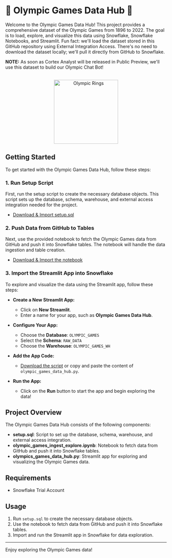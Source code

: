# 🏅 Olympic Games Data Hub 🏅

Welcome to the Olympic Games Data Hub! This project provides a comprehensive dataset of the Olympic Games from 1896 to 2022. The goal is to load, explore, and visualize this data using Snowflake, Snowflake Notebooks, and Streamlit. Fun fact: we'll load the dataset stored in this GitHub repository using External Integration Access. There's no need to download the dataset locally; we'll pull it directly from GitHub to Snowflake.

**NOTE:** As soon as Cortex Analyst will be released in Public Preview, we'll use this dataset to build our Olympic Chat Bot! 

<p align="center">
  <br>
  <img src="https://upload.wikimedia.org/wikipedia/commons/thumb/5/5c/Olympic_rings_without_rims.svg/640px-Olympic_rings_without_rims.svg.png" alt="Olympic Rings" width="200"/>
</p>

## Getting Started

To get started with the Olympic Games Data Hub, follow these steps:

### 1. Run Setup Script

First, run the setup script to create the necessary database objects. This script sets up the database, schema, warehouse, and external access integration needed for the project.

- [Download & Import setup.sql](https://github.com/sfc-gh-mconsoli/olympic_games_data_hub/blob/main/setup.sql)

### 2. Push Data from GitHub to Tables

Next, use the provided notebook to fetch the Olympic Games data from GitHub and push it into Snowflake tables. The notebook will handle the data ingestion and table creation.

- [Download & Import the notebook](https://github.com/sfc-gh-mconsoli/olympic_games_data_hub/blob/main/olympic_games_ingest_explore.ipynb)
### 3. Import the Streamlit App into Snowflake

To explore and visualize the data using the Streamlit app, follow these steps:

- **Create a New Streamlit App:**
  - Click on **New Streamlit**.
  - Enter a name for your app, such as **Olympic Games Data Hub**.
  
- **Configure Your App:**
  - Choose the **Database**: `OLYMPIC_GAMES`
  - Select the **Schema**: `RAW_DATA`
  - Choose the **Warehouse**: `OLYMPIC_GAMES_WH`
  
- **Add the App Code:**
  - [Download the script](https://github.com/sfc-gh-mconsoli/olympic_games_data_hub/blob/main/olympic_games_data_hub.py) or copy and paste the content of `olympic_games_data_hub.py`.

- **Run the App:**
  - Click on the **Run** button to start the app and begin exploring the data!


## Project Overview

The Olympic Games Data Hub consists of the following components:

- **setup.sql**: Script to set up the database, schema, warehouse, and external access integration.
- **olympic_games_ingest_explore.ipynb**: Notebook to fetch data from GitHub and push it into Snowflake tables.
- **olympics_games_data_hub.py**: Streamlit app for exploring and visualizing the Olympic Games data.

## Requirements

- Snowflake Trial Account

## Usage

1. Run `setup.sql` to create the necessary database objects.
2. Use the notebook to fetch data from GitHub and push it into Snowflake tables.
3. Import and run the Streamlit app in Snowflake for data exploration.

---

Enjoy exploring the Olympic Games data!
